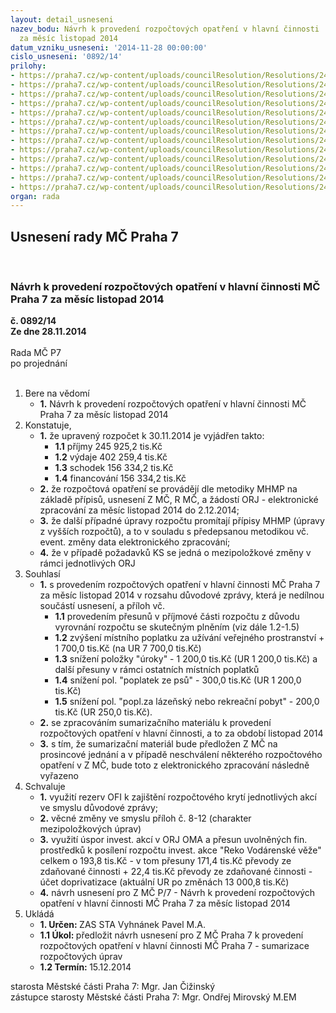 ```yaml
---
layout: detail_usneseni
nazev_bodu: Návrh k provedení rozpočtových opatření v hlavní činnosti  MČ Praha 7
  za měsíc listopad 2014
datum_vzniku_usneseni: '2014-11-28 00:00:00'
cislo_usneseni: '0892/14'
prilohy:
- https://praha7.cz/wp-content/uploads/councilResolution/Resolutions/24489/55-14-p1_duvod.doc
- https://praha7.cz/wp-content/uploads/councilResolution/Resolutions/24489/55-14-p2__0815r.doc
- https://praha7.cz/wp-content/uploads/councilResolution/Resolutions/24489/55-14-p3.doc
- https://praha7.cz/wp-content/uploads/councilResolution/Resolutions/24489/55-14-p4.doc
- https://praha7.cz/wp-content/uploads/councilResolution/Resolutions/24489/55-14-p5.doc
- https://praha7.cz/wp-content/uploads/councilResolution/Resolutions/24489/55-14-p6.doc
- https://praha7.cz/wp-content/uploads/councilResolution/Resolutions/24489/55-14-p7.pdf
- https://praha7.cz/wp-content/uploads/councilResolution/Resolutions/24489/55-14-p8.pdf
- https://praha7.cz/wp-content/uploads/councilResolution/Resolutions/24489/55-14-p9.pdf
- https://praha7.cz/wp-content/uploads/councilResolution/Resolutions/24489/55-14-p10.pdf
- https://praha7.cz/wp-content/uploads/councilResolution/Resolutions/24489/55-14-p11.pdf
- https://praha7.cz/wp-content/uploads/councilResolution/Resolutions/24489/55-14-P%c5%99.0978.pdf
- https://praha7.cz/wp-content/uploads/councilResolution/Resolutions/24489/55-14-zmc6.doc
organ: rada
---
```

<div id="ucUsn_pList" class="usn">
	<span><h2>Usnesení rady MČ Praha 7 </h2>
<br></span><div class="standBody">
<span><h3>Návrh k provedení rozpočtových opatření v hlavní činnosti  MČ Praha 7 za měsíc listopad 2014</h3></span><div class="center">
		<strong>č. 0892/14</strong><br>
	</div>
<div class="center">
		<strong>Ze dne 28.11.2014</strong><br><br>
	</div>Rada MČ P7<br> po projednání<br><br><ol>
<li>Bere na vědomí<ul><li>
<strong>1.</strong> Návrh k provedení rozpočtových opatření v hlavní činnosti  MČ Praha 7 za měsíc listopad 2014</li></ul>
</li>
<li>Konstatuje,<ul>
<li>
<strong>1.</strong> že upravený rozpočet k 30.11.2014 je vyjádřen takto:<ul>
<li>
<strong>1.1</strong> příjmy                   245 925,2 tis.Kč</li>
<li>
<strong>1.2</strong> výdaje                   402 259,4 tis.Kč</li>
<li>
<strong>1.3</strong> schodek                 156 334,2 tis.Kč</li>
<li>
<strong>1.4</strong> financování           156 334,2 tis.Kč</li>
</ul>
</li>
<li>
<strong>2.</strong> že rozpočtová opatření se provádějí  dle metodiky MHMP na základě přípisů, usnesení Z MČ,  R MČ, a žádostí ORJ - elektronické zpracování za měsíc listopad 2014  do 2.12.2014;</li>
<li>
<strong>3.</strong> že další případné úpravy rozpočtu promítají  přípisy MHMP (úpravy z vyšších rozpočtů), a to v souladu s předepsanou metodikou vč.  event.  změny data elektronického zpracování;</li>
<li>
<strong>4.</strong> že v případě požadavků KS se jedná o mezipoložkové změny v rámci jednotlivých ORJ  </li>
</ul>
</li>
<li>Souhlasí<ul>
<li>
<strong>1.</strong> s provedením rozpočtových opatření v hlavní činnosti MČ Praha 7 za měsíc listopad 2014 v rozsahu důvodové zprávy, která je nedílnou součástí usnesení, a příloh  vč.<ul>
<li>
<strong>1.1</strong> provedením přesunů v příjmové části rozpočtu z důvodu vyrovnání rozpočtu se skutečným plněním (viz dále 1.2-1.5)</li>
<li>
<strong>1.2</strong> zvýšení místního poplatku za užívání veřejného prostranství + 1 700,0 tis.Kč (na UR  7 700,0 tis.Kč)</li>
<li>
<strong>1.3</strong> snížení položky "úroky" - 1 200,0 tis.Kč (UR 1 200,0 tis.Kč) a další přesuny v rámci ostatních místních poplatků</li>
<li>
<strong>1.4</strong> snížení pol. "poplatek ze psů" - 300,0 tis.Kč (UR 1 200,0 tis.Kč)</li>
<li>
<strong>1.5</strong> snížení pol. "popl.za lázeňský nebo rekreační pobyt" - 200,0 tis.Kč (UR 250,0 tis.Kč).</li>
</ul>
</li>
<li>
<strong>2.</strong> se zpracováním sumarizačního materiálu  k provedení rozpočtových opatření v hlavní činnosti, a to za období listopad 2014</li>
<li>
<strong>3.</strong> s tím, že sumarizační materiál bude předložen Z MČ na  prosincové jednání a v  případě neschválení některého rozpočtového opatření v Z MČ, bude toto z  elektronického zpracování následně vyřazeno</li>
</ul>
</li>
<li>Schvaluje<ul>
<li>
<strong>1.</strong> využití rezerv OFI k zajištění rozpočtového krytí jednotlivých akcí ve smyslu důvodové zprávy;</li>
<li>
<strong>2.</strong> věcné změny ve smyslu příloh č. 8-12 (charakter mezipoložkových úprav)</li>
<li>
<strong>3.</strong> využití úspor invest. akcí v ORJ OMA a přesun uvolněných fin. prostředků k posílení rozpočtu invest. akce "Reko Vodárenské věže" celkem o 193,8 tis.Kč  - v tom přesuny 171,4 tis.Kč převody ze zdaňované činnosti + 22,4 tis.Kč převody ze zdaňované činnosti - účet doprivatizace (aktuální UR po změnách 13 000,8 tis.Kč)</li>
<li>
<strong>4.</strong> návrh usnesení pro Z MČ P/7 - Návrh k provedení rozpočtových opatření v hlavní činnosti  MČ Praha 7 za měsíc listopad  2014</li>
</ul>
</li>
<li>Ukládá<ul>
<li>
<strong>1. Určen: </strong>ZAS STA Vyhnánek Pavel M.A.</li>
<li>
<strong>1.1 Úkol: </strong>předložit návrh usnesení pro Z MČ Praha 7 k provedení rozpočtových opatření v hlavní činnosti MČ Praha 7 - sumarizace rozpočtových úprav</li>
<li>
<strong>1.2 Termín: </strong>15.12.2014</li>
</ul>
</li>
</ol>starosta Městské části Praha 7: Mgr. Jan Čižinský<br>zástupce starosty Městské části Praha 7: Mgr. Ondřej Mirovský M.EM 
</div>
</div>
